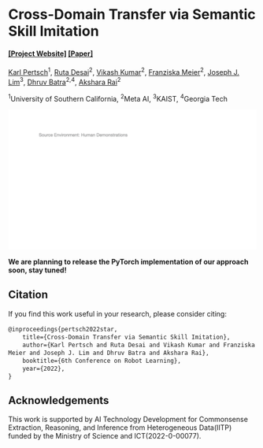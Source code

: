 # Cross-Domain Transfer via Semantic Skill Imitation

#### [[Project Website]](https://kpertsch.github.io/star/) [[Paper]](https://arxiv.org/abs/2212.07407)
[Karl Pertsch](https://kpertsch.github.io/)<sup>1</sup>, [Ruta Desai](https://rutadesai.github.io/)<sup>2</sup>, 
[Vikash Kumar](https://vikashplus.github.io/)<sup>2</sup>, [Franziska Meier](https://fmeier.github.io/)<sup>2</sup>, 
[Joseph J. Lim](https://www.clvrai.com/)<sup>3</sup>, [Dhruv Batra](https://faculty.cc.gatech.edu/~dbatra/)<sup>2,4</sup>, 
[Akshara Rai](https://ai.facebook.com/people/akshara-rai/)<sup>2</sup>

<sup>1</sup>University of Southern California, 
<sup>2</sup>Meta AI, 
<sup>3</sup>KAIST, 
<sup>4</sup>Georgia Tech 

![](https://github.com/kpertsch/star/blob/main/docs/resources/STAR_teaser_gif.gif)

**We are planning to release the PyTorch implementation of our approach soon, stay tuned!**



## Citation
If you find this work useful in your research, please consider citing:
```
@inproceedings{pertsch2022star,
    title={Cross-Domain Transfer via Semantic Skill Imitation},
    author={Karl Pertsch and Ruta Desai and Vikash Kumar and Franziska Meier and Joseph J. Lim and Dhruv Batra and Akshara Rai},
    booktitle={6th Conference on Robot Learning},
    year={2022},
}
```

## Acknowledgements
This work is supported by AI Technology Development for Commonsense Extraction, Reasoning, and Inference from Heterogeneous Data(IITP) funded by the Ministry of Science and ICT(2022-0-00077).
